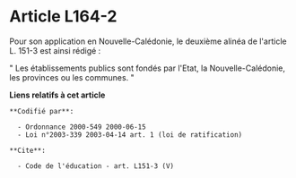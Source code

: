 # Article L164-2

Pour son application en Nouvelle-Calédonie, le deuxième alinéa de l'article L. 151-3 est ainsi rédigé : 

" Les établissements publics sont fondés par l'Etat, la Nouvelle-Calédonie, les provinces ou les communes. "

**Liens relatifs à cet article**

	**Codifié par**:

	  - Ordonnance 2000-549 2000-06-15
	  - Loi n°2003-339 2003-04-14 art. 1 (loi de ratification)

	**Cite**:

	  - Code de l'éducation - art. L151-3 (V)
